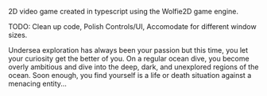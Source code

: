2D video game created in typescript using the Wolfie2D game engine. 

TODO: Clean up code, Polish Controls/UI, Accomodate for different window sizes.

Undersea exploration has always been your passion but this time, you let your curiosity get the better of you. On a regular ocean dive, you become overly ambitious and
dive into the deep, dark, and unexplored regions of the ocean. Soon enough, you find yourself is a life or death situation against a menacing entity...
